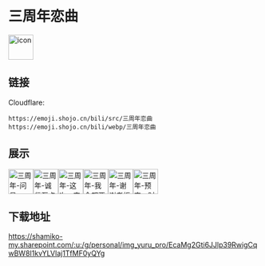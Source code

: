 # 三周年恋曲
<img src="https://emoji.shojo.cn/bili/src/三周年恋曲/icon.png" width="50" height="50" alt="icon">

## 链接
Cloudflare:
```
https://emoji.shojo.cn/bili/src/三周年恋曲
https://emoji.shojo.cn/bili/webp/三周年恋曲
```
## 展示
<img src="https://emoji.shojo.cn/bili/src/三周年恋曲/三周年-问号.png" width="50" height="50" alt="三周年-问号"><img src="https://emoji.shojo.cn/bili/src/三周年恋曲/三周年-诚信互点.png" width="50" height="50" alt="三周年-诚信互点"><img src="https://emoji.shojo.cn/bili/src/三周年恋曲/三周年-这次一定.png" width="50" height="50" alt="三周年-这次一定"><img src="https://emoji.shojo.cn/bili/src/三周年恋曲/三周年-我全都要.png" width="50" height="50" alt="三周年-我全都要"><img src="https://emoji.shojo.cn/bili/src/三周年恋曲/三周年-谢谢老板.png" width="50" height="50" alt="三周年-谢谢老板"><img src="https://emoji.shojo.cn/bili/src/三周年恋曲/三周年-预定一时爽.png" width="50" height="50" alt="三周年-预定一时爽">

## 下载地址

https://shamiko-my.sharepoint.com/:u:/g/personal/img_yuru_pro/EcaMg2Gti6JJlp39RwigCqwBW8I1kvYLVlaj1TfMF0yQYg